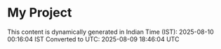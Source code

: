 # My Project

This content is dynamically generated in Indian Time (IST): 2025-08-10 00:16:04 IST
Converted to UTC: 2025-08-09 18:46:04 UTC
